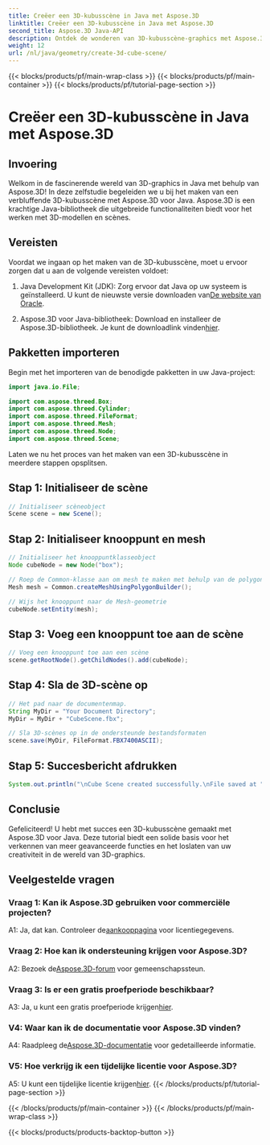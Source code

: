 ```yaml
---
title: Creëer een 3D-kubusscène in Java met Aspose.3D
linktitle: Creëer een 3D-kubusscène in Java met Aspose.3D
second_title: Aspose.3D Java-API
description: Ontdek de wonderen van 3D-kubusscène-graphics met Aspose.3D voor Java. Creëer moeiteloos verbluffende scènes.
weight: 12
url: /nl/java/geometry/create-3d-cube-scene/
---
```


{{< blocks/products/pf/main-wrap-class >}}
{{< blocks/products/pf/main-container >}}
{{< blocks/products/pf/tutorial-page-section >}}

# Creëer een 3D-kubusscène in Java met Aspose.3D

## Invoering

Welkom in de fascinerende wereld van 3D-graphics in Java met behulp van Aspose.3D! In deze zelfstudie begeleiden we u bij het maken van een verbluffende 3D-kubusscène met Aspose.3D voor Java. Aspose.3D is een krachtige Java-bibliotheek die uitgebreide functionaliteiten biedt voor het werken met 3D-modellen en scènes.

## Vereisten

Voordat we ingaan op het maken van de 3D-kubusscène, moet u ervoor zorgen dat u aan de volgende vereisten voldoet:

1.  Java Development Kit (JDK): Zorg ervoor dat Java op uw systeem is geïnstalleerd. U kunt de nieuwste versie downloaden van[De website van Oracle](https://www.oracle.com/java/).

2.  Aspose.3D voor Java-bibliotheek: Download en installeer de Aspose.3D-bibliotheek. Je kunt de downloadlink vinden[hier](https://releases.aspose.com/3d/java/).

## Pakketten importeren

Begin met het importeren van de benodigde pakketten in uw Java-project:

```java
import java.io.File;

import com.aspose.threed.Box;
import com.aspose.threed.Cylinder;
import com.aspose.threed.FileFormat;
import com.aspose.threed.Mesh;
import com.aspose.threed.Node;
import com.aspose.threed.Scene;
```

Laten we nu het proces van het maken van een 3D-kubusscène in meerdere stappen opsplitsen.

## Stap 1: Initialiseer de scène

```java
// Initialiseer scèneobject
Scene scene = new Scene();
```

## Stap 2: Initialiseer knooppunt en mesh

```java
// Initialiseer het knooppuntklasseobject
Node cubeNode = new Node("box");

// Roep de Common-klasse aan om mesh te maken met behulp van de polygon builder-methode om de mesh-instantie in te stellen
Mesh mesh = Common.createMeshUsingPolygonBuilder();

// Wijs het knooppunt naar de Mesh-geometrie
cubeNode.setEntity(mesh);
```

## Stap 3: Voeg een knooppunt toe aan de scène

```java
// Voeg een knooppunt toe aan een scène
scene.getRootNode().getChildNodes().add(cubeNode);
```

## Stap 4: Sla de 3D-scène op

```java
// Het pad naar de documentenmap.
String MyDir = "Your Document Directory";
MyDir = MyDir + "CubeScene.fbx";

// Sla 3D-scènes op in de ondersteunde bestandsformaten
scene.save(MyDir, FileFormat.FBX7400ASCII);
```

## Stap 5: Succesbericht afdrukken

```java
System.out.println("\nCube Scene created successfully.\nFile saved at " + MyDir);
```

## Conclusie

Gefeliciteerd! U hebt met succes een 3D-kubusscène gemaakt met Aspose.3D voor Java. Deze tutorial biedt een solide basis voor het verkennen van meer geavanceerde functies en het loslaten van uw creativiteit in de wereld van 3D-graphics.

## Veelgestelde vragen

### Vraag 1: Kan ik Aspose.3D gebruiken voor commerciële projecten?

 A1: Ja, dat kan. Controleer de[aankooppagina](https://purchase.aspose.com/buy) voor licentiegegevens.

### Vraag 2: Hoe kan ik ondersteuning krijgen voor Aspose.3D?

 A2: Bezoek de[Aspose.3D-forum](https://forum.aspose.com/c/3d/18) voor gemeenschapssteun.

### Vraag 3: Is er een gratis proefperiode beschikbaar?

 A3: Ja, u kunt een gratis proefperiode krijgen[hier](https://releases.aspose.com/).

### V4: Waar kan ik de documentatie voor Aspose.3D vinden?

 A4: Raadpleeg de[Aspose.3D-documentatie](https://reference.aspose.com/3d/java/) voor gedetailleerde informatie.

### V5: Hoe verkrijg ik een tijdelijke licentie voor Aspose.3D?

 A5: U kunt een tijdelijke licentie krijgen[hier](https://purchase.aspose.com/temporary-license/).
{{< /blocks/products/pf/tutorial-page-section >}}

{{< /blocks/products/pf/main-container >}}
{{< /blocks/products/pf/main-wrap-class >}}

{{< blocks/products/products-backtop-button >}}
